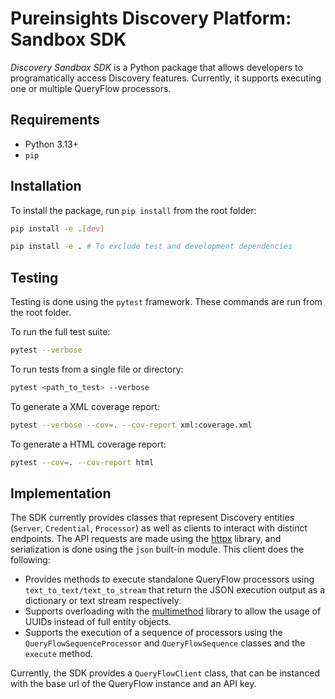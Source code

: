 # Pureinsights Discovery Platform: Sandbox SDK 
_Discovery Sandbox SDK_ is a Python package that allows developers to programatically access Discovery features. Currently, it supports executing one or multiple QueryFlow processors. 

## Requirements
- Python 3.13+ 
- `pip` 

## Installation 
To install the package, run `pip install` from the root folder:

```bash
pip install -e .[dev]

pip install -e . # To exclude test and development dependencies
```

## Testing
Testing is done using the `pytest` framework. These commands are run from the root folder.

To run the full test suite:
```bash
pytest --verbose
```
To run tests from a single file or directory:
```bash
pytest <path_to_test> --verbose
```
To generate a XML coverage report:
```bash
pytest --verbose --cov=. --cov-report xml:coverage.xml 
```
To generate a HTML coverage report:
```bash
pytest --cov=. --cov-report html
```
## Implementation
The SDK currently provides classes that represent Discovery entities (`Server`, `Credential`, `Processor`) as well as clients to interact with distinct endpoints. The API requests are made using the [httpx](https://www.python-httpx.org/) library, and serialization is done using the `json` built-in module. 
This client does the following: 

- Provides methods to execute standalone QueryFlow processors using `text_to_text/text_to_stream` that return the JSON execution output as a dictionary or text stream respectively.
- Supports overloading with the [multimethod](https://pypi.org/project/multimethod/) library to allow the usage of UUIDs instead of full entity objects.
- Supports the execution of a sequence of processors using the `QueryFlowSequenceProcessor` and `QueryFlowSequence` classes and the `execute` method. 

Currently, the SDK provides a `QueryFlowClient` class, that can be instanced with the base url of the QueryFlow instance and an API key.